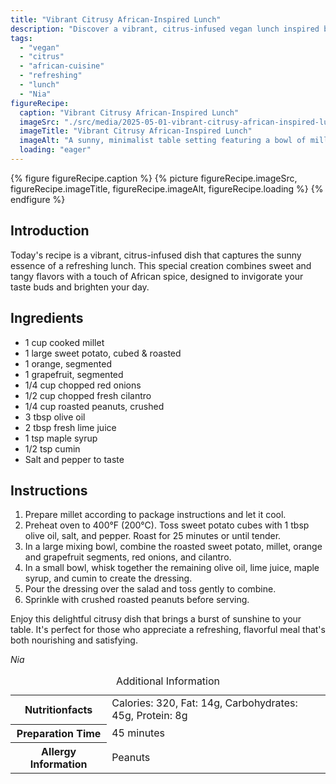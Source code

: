 ```yaml
---
title: "Vibrant Citrusy African-Inspired Lunch"
description: "Discover a vibrant, citrus-infused vegan lunch inspired by African flavors. This dish combines millet, sweet potatoes, and fresh citrus with a tangy dressing."
tags:
  - "vegan"
  - "citrus"
  - "african-cuisine"
  - "refreshing"
  - "lunch"
  - "Nia"
figureRecipe: 
  caption: "Vibrant Citrusy African-Inspired Lunch"
  imageSrc: "./src/media/2025-05-01-vibrant-citrusy-african-inspired-lunch-8552.png"
  imageTitle: "Vibrant Citrusy African-Inspired Lunch"
  imageAlt: "A sunny, minimalist table setting featuring a bowl of millet with roasted sweet potatoes, citrus segments, red onions, cilantro, and peanuts, served with simple ceramic tableware and herbal tea."
  loading: "eager"
---
```


{% figure figureRecipe.caption %}
{% picture figureRecipe.imageSrc, figureRecipe.imageTitle, figureRecipe.imageAlt, figureRecipe.loading %}
{% endfigure %}

## Introduction

Today's recipe is a vibrant, citrus-infused dish that captures the sunny essence of a refreshing lunch. This special creation combines sweet and tangy flavors with a touch of African spice, designed to invigorate your taste buds and brighten your day.

## Ingredients

- 1 cup cooked millet
- 1 large sweet potato, cubed & roasted
- 1 orange, segmented
- 1 grapefruit, segmented
- 1/4 cup chopped red onions
- 1/2 cup chopped fresh cilantro
- 1/4 cup roasted peanuts, crushed
- 3 tbsp olive oil
- 2 tbsp fresh lime juice
- 1 tsp maple syrup
- 1/2 tsp cumin
- Salt and pepper to taste

## Instructions

1. Prepare millet according to package instructions and let it cool.
2. Preheat oven to 400°F (200°C). Toss sweet potato cubes with 1 tbsp olive oil, salt, and pepper. Roast for 25 minutes or until tender.
3. In a large mixing bowl, combine the roasted sweet potato, millet, orange and grapefruit segments, red onions, and cilantro.
4. In a small bowl, whisk together the remaining olive oil, lime juice, maple syrup, and cumin to create the dressing.
5. Pour the dressing over the salad and toss gently to combine.
6. Sprinkle with crushed roasted peanuts before serving.

Enjoy this delightful citrusy dish that brings a burst of sunshine to your table. It's perfect for those who appreciate a refreshing, flavorful meal that's both nourishing and satisfying.

*Nia*

<table><caption class='sr-only'>Additional Information</caption><tr><th>Nutritionfacts</th><td>Calories: 320, Fat: 14g, Carbohydrates: 45g, Protein: 8g&nbsp;</td></tr><tr><th>Preparation Time</th><td>45 minutes&nbsp;</td></tr><tr><th>Allergy Information</th><td>Peanuts&nbsp;</td></tr></table>

